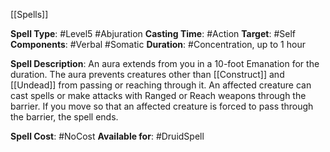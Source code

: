 [[Spells]]

**Spell Type**: #Level5 #Abjuration 
**Casting Time**: #Action 
**Target**: #Self
**Components**: #Verbal #Somatic 
**Duration**: #Concentration, up to 1 hour

**Spell Description**: 
	An aura extends from you in a 10-foot Emanation for the duration. The aura prevents creatures other than [[Construct]] and [[Undead]] from passing or reaching through it. An affected creature can cast spells or make attacks with Ranged or Reach weapons through the barrier.
	If you move so that an affected creature is forced to pass through the barrier, the spell ends.

**Spell Cost**: #NoCost 
**Available for**: #DruidSpell 
